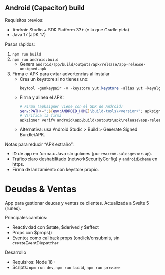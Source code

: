 ## Android (Capacitor) build

Requisitos previos:
- Android Studio + SDK Platform 33+ (o la que Gradle pida)
- Java 17 (JDK 17)

Pasos rápidos:
1. `npm run build`
2. `npm run android:build`
	 - Genera `android/app/build/outputs/apk/release/app-release-unsigned.apk`
3. Firma el APK para evitar advertencias al instalar:
	 - Crea un keystore si no tienes uno:
		 ```powershell
		 keytool -genkeypair -v -keystore yut.keystore -alias yut -keyalg RSA -keysize 2048 -validity 3650
		 ```
	 - Firma y alinea el APK:
		 ```powershell
		 # Firma (apksigner viene con el SDK de Android)
		 $env:PATH+=";${env:ANDROID_HOME}\build-tools\<version>"; apksigner sign --ks yut.keystore android\app\build\outputs\apk\release\app-release-unsigned.apk
		 # Verifica la firma
		 apksigner verify android\app\build\outputs\apk\release\app-release-unsigned.apk
		 ```
	 - Alternativa: usa Android Studio > Build > Generate Signed Bundle/APK.

Notas para reducir “APK extraño”:
- ID de app en formato Java sin guiones (por eso `com.salesgestor.ap`).
- Tráfico claro deshabilitado (networkSecurityConfig) y `androidScheme` en https.
- Firma de lanzamiento con keystore propio.

# Deudas & Ventas

App para gestionar deudas y ventas de clientes. Actualizada a Svelte 5 (runes).

Principales cambios:
- Reactividad con $state, $derived y $effect
- Props con $props()
- Eventos como callback props (onclick/onsubmit), sin createEventDispatcher

Desarrollo
- Requisitos: Node 18+
- Scripts: `npm run dev`, `npm run build`, `npm run preview`
